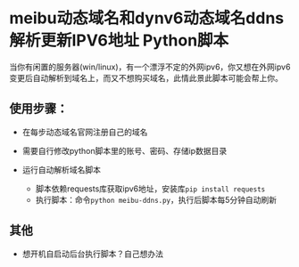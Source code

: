 # meibu动态域名和dynv6动态域名ddns解析更新IPV6地址 Python脚本
当你有闲置的服务器(win/linux)，有一个漂浮不定的外网ipv6，你又想在外网ipv6变更后自动解析到域名上，而又不想购买域名，此情此景此脚本可能会帮上你。

## 使用步骤：
- 在每步动态域名官网注册自己的域名

- 需要自行修改python脚本里的账号、密码、存储ip数据目录

- 运行自动解析域名脚本
    - 脚本依赖requests库获取ipv6地址，安装库`pip install requests`
    - 执行脚本：命令`python meibu-ddns.py`，执行后脚本每5分钟自动刷新

## 其他
- 想开机自启动后台执行脚本？自己想办法
